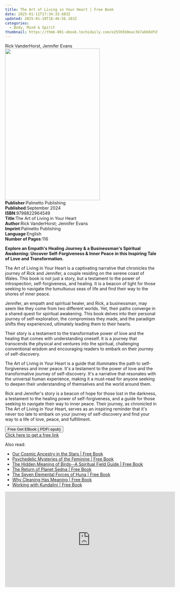 ```yaml
---
title: The Art of Living in Your Heart | Free Book
date: 2025-01-11T17:34:33.683Z
updated: 2025-01-18T18:46:56.183Z
categories:
  - Body, Mind & Spirit
thumbnail: https://thmb-001-ebook.techidaily.com/e25565b0eac3b7ab68dfd7101c8d84dbce474fc1b0231dc7b3a87dc8ce571c6a.jpg
---
```

<main id="book-container">
  <div class="flex flex-col">
    <div class="book-brief flex-1 py-6 px-4 sm:p-6 md:py-10 md:px-8">
      <!-- brief-->
      <div class="book-brief-main">Rick VanderHorst, Jennifer Evans</div>
    </div>
    <div
      class="book-meta-info flex-1 grid gap-4 col-start-1 col-end-3 row-start-1 sm:mb-6 sm:grid-cols-4 lg:gap-6 lg:col-start-2 lg:row-end-6 lg:row-span-6 lg:mb-0"
    >
      <div
        class="book-meta-info-left place-content-center mt-4 p-4 text-sm leading-6 col-start-2 col-span-2 dark:text-slate-400"
      >
        <img
          class="w-full h-500 object-cover rounded-lg sm:h-255 sm:col-span-2 lg:col-span-full"
          src="https://img-001-ebook.techidaily.com/408a1f9f1ee2f531a0f18e6a581b6cf65eb0343182b1f291b4caff80510d6f1b.jpg"
          alt=""
          width="312"
          height="500"
        />
      </div>
      <div
        class="book-meta-info-right mt-2 col-start-1 row-start-2 col-span-3 self-center"
      >
        <!-- meta data  -->
        <div class="flex flex-col px-4 md:px-8">
          <div class="flex-1">
            <strong>Publisher</strong>:<span class="px-2"
              >Palmetto Publishing</span
            >
          </div>
          <div class="flex-1">
            <strong>Published</strong>:<span class="px-2">September 2024</span>
          </div>
          <div class="flex-1">
            <strong>ISBN</strong>:<span class="px-2">9798822964549</span>
          </div>
          <div class="flex-1">
            <strong>Title</strong>:<span class="px-2"
              >The Art of Living in Your Heart</span
            >
          </div>
          <div class="flex-1">
            <strong>Author</strong>:<span class="px-2"
              >Rick VanderHorst; Jennifer Evans</span
            >
          </div>
          <div class="flex-1">
            <strong>Imprint</strong>:<span class="px-2"
              >Palmetto Publishing</span
            >
          </div>
          <div class="flex-1">
            <strong>Language</strong>:<span class="px-2">English</span>
          </div>
          <div class="flex-1">
            <strong>Number of Pages</strong>:<span class="px-2">116</span>
          </div>
        </div>
      </div>
    </div>
    <div class="book-description flex-1 py-6 px-4 sm:p-6 md:py-10 md:px-8">
      <div class="book-description-main">
        <div accordion-content="" id="description">
          <p>
            <strong
              >Explore an Empath's Healing Journey &amp; a Businessman's
              Spiritual Awakening: Uncover Self-Forgiveness &amp; Inner Peace in
              this Inspiring Tale of Love and Transformation.</strong
            >
          </p>
          <p>
            The Art of Living in Your Heart is a captivating narrative that
            chronicles the journey of Rick and Jennifer, a couple residing on
            the serene coast of Wales. This book is not just a story, but a
            testament to the power of introspection, self-forgiveness, and
            healing. It is a beacon of light for those seeking to navigate the
            tumultuous seas of life and find their way to the shores of inner
            peace.
          </p>
          <p>
            Jennifer, an empath and spiritual healer, and Rick, a businessman,
            may seem like they come from two different worlds. Yet, their paths
            converge in a shared quest for spiritual awakening. This book delves
            into their personal journey of self-exploration, the compromises
            they made, and the paradigm shifts they experienced, ultimately
            leading them to their hearts.
          </p>
          <p>
            Their story is a testament to the transformative power of love and
            the healing that comes with understanding oneself. It is a journey
            that transcends the physical and ventures into the spiritual,
            challenging conventional wisdom and encouraging readers to embark on
            their journey of self-discovery.
          </p>
          <p>
            The Art of Living in Your Heart is a guide that illuminates the path
            to self-forgiveness and inner peace. It's a testament to the power
            of love and the transformative journey of self-discovery. It's a
            narrative that resonates with the universal human experience, making
            it a must-read for anyone seeking to deepen their understanding of
            themselves and the world around them.
          </p>
          <p>
            Rick and Jennifer's story is a beacon of hope for those lost in the
            darkness, a testament to the healing power of self-forgiveness, and
            a guide for those seeking to navigate their way to inner peace.
            Their journey, as chronicled in The Art of Living in Your Heart,
            serves as an inspiring reminder that it's never too late to embark
            on your journey of self-discovery and find your way to a life of
            love, peace, and fulfillment.
          </p>
          <p></p>
        </div>
        <div class="accordion-fader"></div>
      </div>
    </div>
    <div class="book-excerpts flex-1 py-6 px-4 sm:p-6 md:py-10 md:px-8"></div>
    <div
      class="book-about-author flex-1 py-6 px-4 sm:p-6 md:py-10 md:px-8"
    ></div>
    <div class="book-free-get flex-1 py-6 px-4 sm:p-6 md:py-10 md:px-8">
      <button
        id="btn-free-get"
        class="bg-blue-500 hover:bg-blue-700 text-white font-bold py-2 px-4 rounded"
      >
        Free Get EBook (.PDF/.epub)
      </button>
      <div id="countdown-display" class="px-2 text-lg mt-2"></div>
      <a
        id="free-link"
        class="hidden bg-blue-500 hover:bg-blue-700 text-white font-bold py-2 px-4 rounded"
        href="https://www.ebooks.com/en-us/book/211458931/the-art-of-living-in-your-heart/rick-vanderhorst/"
        target="_blank"
        >Click here to get a free link</a
      >
    </div>
    <script>
      let countdownTime = 0;
      let countdownInterval = null;
      document
        .getElementById('btn-free-get')
        .addEventListener('click', startCountdown);
      function startCountdown() {
        countdownTime = new Date().getTime() + 60000 * 3;
        countdownInterval = setInterval(updateCountdown, 1000);
        document.getElementById('btn-free-get').disabled = true;
        document
          .getElementById('btn-free-get')
          .classList.add('bg-gray-500', 'cursor-not-allowed');
      }
      function updateCountdown() {
        let currentTime = new Date().getTime();
        let timeLeft = countdownTime - currentTime;
        let secondsLeft = Math.floor(timeLeft / 1000);
        document.getElementById('countdown-display').innerHTML =
          `Remaining time: ${secondsLeft} seconds.`;
        if (secondsLeft <= 0) {
          clearInterval(countdownInterval);
          document.getElementById('btn-free-get').classList.add('hidden');
          document.getElementById('free-link').classList.remove('hidden');
          document.getElementById('countdown-display').innerHTML = '';
        }
      }
    </script>
  </div>
</main>

<ins class="adsbygoogle"
      style="display:block"
      data-ad-client="ca-pub-7571918770474297"
      data-ad-slot="8358498916"
      data-ad-format="auto"
      data-full-width-responsive="true"></ins>
    

<span class="atpl-alsoreadstyle">Also read:</span>
<div><ul>
<li><a href="https://novels-ebooks.techidaily.com/96393672-9781591433293-our-cosmic-ancestry-in-the-stars/"><u>Our Cosmic Ancestry in the Stars | Free Book</u></a></li>
<li><a href="https://novels-ebooks.techidaily.com/96393685-9781620558034-psychedelic-mysteries-of-the-feminine/"><u>Psychedelic Mysteries of the Feminine | Free Book</u></a></li>
<li><a href="https://novels-ebooks.techidaily.com/96393679-9781507210277-the-hidden-meaning-of-birds-a-spiritual-field-guide/"><u>The Hidden Meaning of Birds--A Spiritual Field Guide | Free Book</u></a></li>
<li><a href="https://novels-ebooks.techidaily.com/96393688-9781620557082-the-return-of-planet-sedna/"><u>The Return of Planet Sedna | Free Book</u></a></li>
<li><a href="https://novels-ebooks.techidaily.com/96393675-9781620558867-the-seven-elemental-forces-of-huna/"><u>The Seven Elemental Forces of Huna | Free Book</u></a></li>
<li><a href="https://novels-ebooks.techidaily.com/96399462-9781782500858-why-cleaning-has-meaning/"><u>Why Cleaning Has Meaning | Free Book</u></a></li>
<li><a href="https://novels-ebooks.techidaily.com/96393690-9781620558829-working-with-kundalini/"><u>Working with Kundalini | Free Book</u></a></li>
</ul></div>

<!-- affiliate ads begin -->
<iframe width="560" height="315" src="https://www.youtube.com/embed/XS1nQCe95LU?si=A2dhdFkSAI61_nKA" title="YouTube video player" frameborder="0" allow="accelerometer; autoplay; clipboard-write; encrypted-media; gyroscope; picture-in-picture; web-share" referrerpolicy="strict-origin-when-cross-origin" allowfullscreen></iframe>
<!-- affiliate ads end -->

